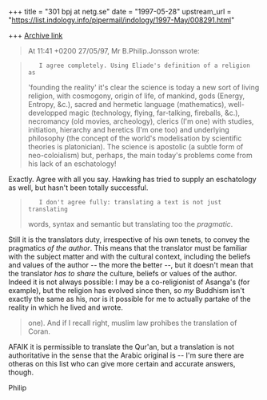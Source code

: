 +++
title = "301 bpj at netg.se"
date = "1997-05-28"
upstream_url = "https://list.indology.info/pipermail/indology/1997-May/008291.html"

+++
[Archive link](https://list.indology.info/pipermail/indology/1997-May/008291.html)

>At 11:41 +0200 27/05/97, Mr B.Philip.Jonsson wrote:

>        I agree completely. Using Eliade's definition of a religion as
>'founding the reality' it's clear the science is today a new sort of living
>religion, with cosmogony, origin of life, of mankind, gods (Energy,
>Entropy, &c.), sacred and hermetic language (mathematics), well-developped
>magic (technology, flying, far-talking, fireballs, &c.), necromancy (old
>movies, archeology), clerics (I'm one) with studies, initiation, hierarchy
>and heretics (I'm one too) and underlying philosophy (the concept of the
>world's modelisation by scientific theories is platonician). The science is
>apostolic (a subtle form of neo-coloialism) but, perhaps, the main today's
>problems come from his lack of an eschatology!

Exactly. Agree with all you say. Hawking has tried to supply an eschatology
as well, but hasn't been totally successful.

>        I don't agree fully: translating a text is not just translating
>words, syntax and semantic but translating too the *pragmatic*.

Still it is the translators duty, irrespective of his own tenets, to convey
the pragmatics *of the author*. This means that the translator must be
familiar with the subject matter and with the cultural context, including
the beliefs and values of the author -- the more the better --, but it
doesn't mean that the translator *has to share* the culture, beliefs or
values of the author. Indeed it is not always possible: I may be a
co-religionist of Asanga's (for example), but the religion has evolved
since then, so _my_ Buddhism isn't exactly the same as his, nor is it
possible for me to actually partake of the reality in which he lived and
wrote.

>one). And if I recall right, muslim law prohibes the translation of Coran.

AFAIK it is permissible to translate the Qur'an, but a translation is not
authoritative in the sense that the Arabic original is -- I'm sure there
are otheras on this list who can give more certain and accurate answers,
though.

Philip






